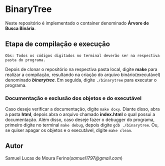 # BinaryTree

Neste repositório é implementado o container denominado __Árvore de Busca Binária__.

## Etapa de compilação e execução

	Obs: Todos os códigos digitados no terminal deverão ser na respectiva pasta do programa.

Depois de clonar o repositório na respectiva pasta local, digite **make** para 
realizar a compilação, resultando na criação do arquivo binário(executável) 
denominado ***binarytree***. Em seguida, digite `./binarytree` para executar o programa.

###  Documentação e exclusão dos objetos e do executável

Caso deseje verificar a documentação, digite `make doxy`. Diante disso, abra a pasta **html**, depois abra o arquivo chamado **index.html** o qual possui a documentação.
Além disso, caso deseje fazer o debugger do programa, primeiro digite no terminal `make debug`, depois digite `gdb ./binarytree`.  Ou, se quiser apagar os objetos e o executável, digite `make clean`.

## Autor

Samuel Lucas de Moura Ferino(_samuel1797@gmail.com_)


